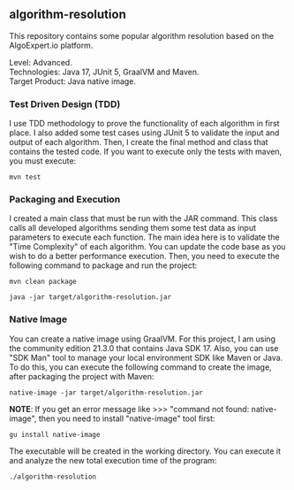## algorithm-resolution
This repository contains some popular algorithm resolution based on the AlgoExpert.io platform.

Level: Advanced.    
Technologies: Java 17, JUnit 5, GraalVM and Maven.    
Target Product: Java native image.

### Test Driven Design (TDD)
I use TDD methodology to prove the functionality of each algorithm in first place. I also added some test cases using JUnit 5 to validate the input and output of each algorithm.
Then, I create the final method and class that contains the tested code.
If you want to execute only the tests with maven, you must execute:
```
mvn test
```

### Packaging and Execution
I created a main class that must be run with the JAR command. This class calls all developed algorithms sending them some test data as input parameters to execute each function. 
The main idea here is to validate the "Time Complexity" of each algorithm. You can update the code base as you wish to do a better performance execution.
Then, you need to execute the following command to package and run the project:
```
mvn clean package
```
```
java -jar target/algorithm-resolution.jar
```

### Native Image
You can create a native image using GraalVM. For this project, I am using the community edition 21.3.0 that contains Java SDK 17. Also, you can use "SDK Man" tool to manage your local environment SDK like Maven or Java. 
To do this, you can execute the following command to create the image, after packaging the project with Maven:
```
native-image -jar target/algorithm-resolution.jar
```
**NOTE**: If you get an error message like >>> "command not found: native-image", then you need to install "native-image" tool first:
```
gu install native-image
```
The executable will be created in the working directory. You can execute it and analyze the new total execution time of the program:
```
./algorithm-resolution
``` 
